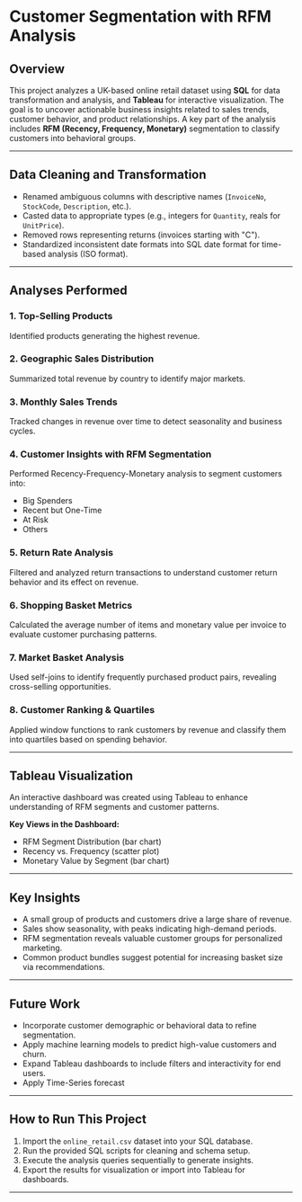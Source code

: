 # Customer Segmentation with RFM Analysis

## Overview
This project analyzes a UK-based online retail dataset using **SQL** for data transformation and analysis, and **Tableau** for interactive visualization. The goal is to uncover actionable business insights related to sales trends, customer behavior, and product relationships. A key part of the analysis includes **RFM (Recency, Frequency, Monetary)** segmentation to classify customers into behavioral groups.

---

## Data Cleaning and Transformation
- Renamed ambiguous columns with descriptive names (`InvoiceNo`, `StockCode`, `Description`, etc.).
- Casted data to appropriate types (e.g., integers for `Quantity`, reals for `UnitPrice`).
- Removed rows representing returns (invoices starting with "C").
- Standardized inconsistent date formats into SQL date format for time-based analysis (ISO format). 

---

## Analyses Performed

### 1. Top-Selling Products
Identified products generating the highest revenue.

### 2. Geographic Sales Distribution
Summarized total revenue by country to identify major markets.

### 3. Monthly Sales Trends
Tracked changes in revenue over time to detect seasonality and business cycles.

### 4. Customer Insights with RFM Segmentation
Performed Recency-Frequency-Monetary analysis to segment customers into:
- Big Spenders  
- Recent but One-Time  
- At Risk  
- Others  

### 5. Return Rate Analysis
Filtered and analyzed return transactions to understand customer return behavior and its effect on revenue.

### 6. Shopping Basket Metrics
Calculated the average number of items and monetary value per invoice to evaluate customer purchasing patterns.

### 7. Market Basket Analysis
Used self-joins to identify frequently purchased product pairs, revealing cross-selling opportunities.

### 8. Customer Ranking & Quartiles
Applied window functions to rank customers by revenue and classify them into quartiles based on spending behavior.

---

## Tableau Visualization

An interactive dashboard was created using Tableau to enhance understanding of RFM segments and customer patterns.

**Key Views in the Dashboard:**
- RFM Segment Distribution (bar chart)
- Recency vs. Frequency (scatter plot)
- Monetary Value by Segment (bar chart)

---

## Key Insights
- A small group of products and customers drive a large share of revenue.
- Sales show seasonality, with peaks indicating high-demand periods.
- RFM segmentation reveals valuable customer groups for personalized marketing.
- Common product bundles suggest potential for increasing basket size via recommendations.

---

## Future Work
- Incorporate customer demographic or behavioral data to refine segmentation.
- Apply machine learning models to predict high-value customers and churn.
- Expand Tableau dashboards to include filters and interactivity for end users.
- Apply Time-Series forecast

---

## How to Run This Project
1. Import the `online_retail.csv` dataset into your SQL database.
2. Run the provided SQL scripts for cleaning and schema setup.
3. Execute the analysis queries sequentially to generate insights.
4. Export the results for visualization or import into Tableau for dashboards.

---
